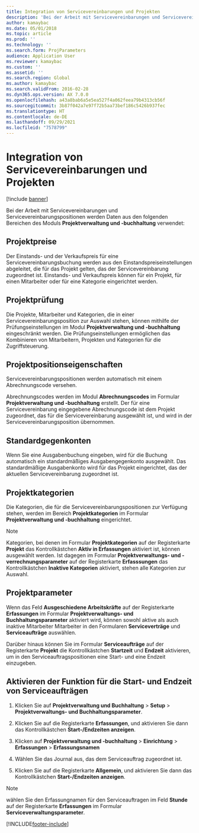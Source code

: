 ```yaml
---
title: Integration von Servicevereinbarungen und Projekten
description: 'Bei der Arbeit mit Servicevereinbarungen und Servicevereinbarungspositionen werden Daten aus den folgenden Bereichen des Moduls Projektverwaltung und -buchhaltung verwendet:'
author: kamaybac
ms.date: 05/01/2018
ms.topic: article
ms.prod: ''
ms.technology: ''
ms.search.form: ProjParameters
audience: Application User
ms.reviewer: kamaybac
ms.custom: ''
ms.assetid: ''
ms.search.region: Global
ms.author: kamaybac
ms.search.validFrom: 2016-02-28
ms.dyn365.ops.version: AX 7.0.0
ms.openlocfilehash: a43a8bab6a5e5ea527f4a062feea79b4313cb56f
ms.sourcegitcommit: 3b87f042a7e97f72b5aa73bef186c5426b937fec
ms.translationtype: HT
ms.contentlocale: de-DE
ms.lasthandoff: 09/29/2021
ms.locfileid: "7578799"
---
```

# <a name="integration-for-service-agreements-and-projects"></a>Integration von Servicevereinbarungen und Projekten 

[!include [banner](../includes/banner.md)]


Bei der Arbeit mit Servicevereinbarungen und Servicevereinbarungspositionen werden Daten aus den folgenden Bereichen des Moduls **Projektverwaltung und -buchhaltung** verwendet:

## <a name="project-prices"></a>Projektpreise

Der Einstands- und der Verkaufspreis für eine Servicevereinbarungsbuchung werden aus den Einstandspreiseinstellungen abgeleitet, die für das Projekt gelten, das der Servicevereinbarung zugeordnet ist. Einstands- und Verkaufspreis können für ein Projekt, für einen Mitarbeiter oder für eine Kategorie eingerichtet werden. 

## <a name="project-validation"></a>Projektprüfung

Die Projekte, Mitarbeiter und Kategorien, die in einer Servicevereinbarungsposition zur Auswahl stehen, können mithilfe der Prüfungseinstellungen im Modul **Projektverwaltung und -buchhaltung** eingeschränkt werden. Die Prüfungseinstellungen ermöglichen das Kombinieren von Mitarbeitern, Projekten und Kategorien für die Zugriffsteuerung. 

## <a name="project-line-properties"></a>Projektpositionseigenschaften

Servicevereinbarungspositionen werden automatisch mit einem Abrechnungscode versehen.

Abrechnungscodes werden im Modul **Abrechnungscodes** im Formular **Projektverwaltung und -buchhaltung** erstellt. Der für eine Servicevereinbarung eingegebene Abrechnungscode ist dem Projekt zugeordnet, das für die Servicevereinbarung ausgewählt ist, und wird in der Servicevereinbarungsposition übernommen. 

## <a name="default-offset-accounts"></a>Standardgegenkonten

Wenn Sie eine Ausgabenbuchung eingeben, wird für die Buchung automatisch ein standardmäßiges Ausgabengegenkonto ausgewählt. Das standardmäßige Ausgabenkonto wird für das Projekt eingerichtet, das der aktuellen Servicevereinbarung zugeordnet ist.

## <a name="project-categories"></a>Projektkategorien

Die Kategorien, die für die Servicevereinbarungspositionen zur Verfügung stehen, werden im Bereich **Projektkategorien** im Formular **Projektverwaltung und -buchhaltung** eingerichtet. 

> [!NOTE]
> <P>Kategorien, bei denen im Formular <STRONG>Projektkategorien</STRONG> auf der Registerkarte <STRONG>Projekt</STRONG> das Kontrollkästchen <STRONG>Aktiv in Erfassungen</STRONG> aktiviert ist, können ausgewählt werden. Ist dagegen im Formular <STRONG>Projektverwaltungs- und -verrechnungsparameter</STRONG> auf der Registerkarte <STRONG>Erfasssungen</STRONG> das Kontrollkästchen <STRONG>Inaktive Kategorien</STRONG> aktiviert, stehen alle Kategorien zur Auswahl.</P>

## <a name="project-parameters"></a>Projektparameter

Wenn das Feld **Ausgeschiedene Arbeitskräfte** auf der Registerkarte **Erfassungen** im Formular **Projektverwaltungs- und Buchhaltungsparameter** aktiviert wird, können sowohl aktive als auch inaktive Mitarbeiter Mitarbeiter in den Formularen **Serviceverträge** und **Serviceaufträge** auswählen.

Darüber hinaus können Sie im Formular **Serviceaufträge** auf der Registerkarte **Projekt** die Kontrollkästchen **Startzeit** und **Endzeit** aktivieren, um in den Serviceauftragspositionen eine Start- und eine Endzeit einzugeben.

## <a name="enable-the-starting-and-ending-time-feature-for-service-orders"></a>Aktivieren der Funktion für die Start- und Endzeit von Serviceaufträgen

1.  Klicken Sie auf **Projektverwaltung und Buchhaltung** \> **Setup** \> **Projektverwaltungs- und Buchhaltungsparameter**.

2.  Klicken Sie auf die Registerkarte **Erfassungen**, und aktivieren Sie dann das Kontrollkästchen **Start-/Endzeiten anzeigen**.

3.  Klicken auf **Projektverwaltung und -buchhaltung** \> **Einrichtung** \> **Erfassungen** \> **Erfassungsnamen**

4.  Wählen Sie das Journal aus, das dem Serviceauftrag zugeordnet ist.

5.  Klicken Sie auf die Registerkarte **Allgemein**, und aktivieren Sie dann das Kontrollkästchen **Start-/Endzeiten anzeigen**.


> [!NOTE]
> <P>wählen Sie den Erfassungnamen für den Serviceauftragen im Feld <STRONG>Stunde</STRONG> auf der Registerkarte <STRONG>Erfassungen</STRONG> im Formular <STRONG>Serviceverwaltungsparameter</STRONG>.</P>







[!INCLUDE[footer-include](../../includes/footer-banner.md)]